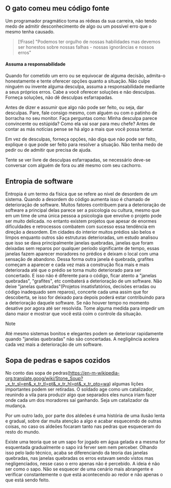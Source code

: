 
## O gato comeu meu código fonte
Um programador pragmático toma as rédeas da sua carreira, não tendo medo de admitir desconhecimento de algo ou um possível erro que o mesmo tenha causado.

> [!Frase]
> "Podemos ter orgulho de nossas habilidades mas devemos ser honestos sobre nossas falhas - nossas ignorâncias e nossos erros"

#### Assuma a responsabilidade
Quando for cometido um erro ou se equivocar de alguma decisão, admita-o honestamente e tente oferecer opções quanto a situação. Não culpe ninguém ou invente alguma desculpa, assuma a responsabilidade mediante a seus próprios erros. Cabe a você oferecer soluções e não desculpas.
Forneça soluções, não dê desculpas esfarrapadas.

Antes de dizer e assumir que algo não pode ser feito, ou seja, dar desculpas. Pare, fale consigo mesmo, com alguém ou com o patinho de borracha no seu monitor. 
Faça perguntas como:
	Minha desculpa parece convincente ou estúpida?
	Como ela vai soar para meu chefe?
Antes de contar as más notícias pense se há algo a mais que você possa tentar.

Em vez de desculpas, forneça opções, não diga que não pode  ser feito, explique o que pode ser feito para resolver a situação.
Não tenha medo de pedir ou de admitir que precisa de ajuda.

Tente se ver livre de desculpas esfarrapadas, se necessário deve-se conversar com alguém de fora ou até mesmo com seu cachorro.


## Entropia de software
Entropia é um termo da física que se refere ao nível de desordem de um sistema. Quando a desordem do código aumenta isso é chamado de deterioração de software.
Muitos fatores contribuem para a deterioração de software a principal delas parece ser a psicologia ou cultura, mesmo que em um time de uma única pessoa a psicologia que envolve o projeto pode ser muito delicada. no entanto existem projetos que apesar de enormes dificuldades e retrocessos combatem com sucesso essa tendência em direção a desordem.
Em cidades do interior muitos prédios são belos e limpos enquanto outros são estruturas deterioradas, um estudo analisou que isso se dava principalmente janelas quebradas, janelas que foram deixadas sem reparos por qualquer período significante de tempo, essas janelas fazem aparecer moradores no prédios e deixam o local com uma sensação de abandono. Dessa forma outra janela é quebrada, grafites começam a aparecer e cada vez mais a construção fica mais e mais deteriorada até que o prédio se torna muito deteriorado para ser concertado.
E isso não é diferente para o código, ficar atento a "janelas quebradas", "grafites", etc combaterá a deterioração de um software.
Não deixe "janelas quebradas"(Projetos insatisfatórios, decisões erradas ou código inadequado sem reparos), concerte cada uma assim que for descoberta, se isso for deixado para depois poderá estar contribuindo para a deterioração daquele software. Se não houver tempo no momento desative por agora até ser resolvida. Tome alguma medida para impedir um dano maior e mostrar que você está coim o controle da situação.

> [!NOTE]
> Até mesmo sistemas bonitos e elegantes podem se deteriorar rapidamente quando "janelas quebradas" não são concertadas. A negligência acelera cada vez mais a deterioração de um software.



## Sopa de pedras e sapos cozidos

No conto das sopa de pedras(https://en-m-wikipedia-org.translate.goog/wiki/Stone_Soup?_x_tr_sl=en&_x_tr_tl=pt&_x_tr_hl=pt&_x_tr_pto=wa) algumas lições importantes podem ser retiradas. O soldado age como um catalizador, reunindo a vila para produzir algo que separados eles nunca iriam fazer onde cada um dos moradores saí ganhando.
Seja um catalizador da mudança.

Por um outro lado, por parte dos aldeões é uma história de uma ilusão lenta e gradual, sobre dar muita atenção a algo e acabar esquecendo de outras coisas, no caso os aldeões focaram tanto nas pedras que esqueceram do resto do mundo. 

Existe uma teoria que se um sapo for jogado em água gelada e a mesma for esquentada gradualmente o sapo irá ferver sem nem perceber. Olhando isso pelo lado técnico, acaba se diferenciando da teoria das janelas quebradas, nas janelas quebradas os erros estavam sendo vistos mas negligenciados, nesse caso o erro apenas não é percebido.
A ideia é não ser como o sapo. Não se esquecer de uma cenário mais abrangente e verificar constantemente o que está acontecendo ao redor e não apenas o que está sendo feito.
